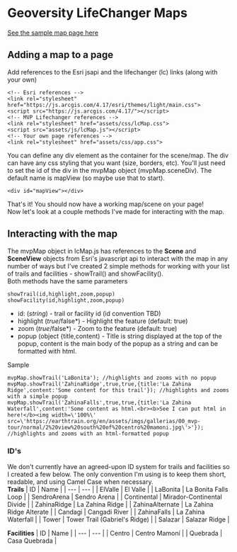 # Geoversity LifeChanger Maps
[See the sample map page here](https://urspatial.redlands.edu/apps/panama/lifechangermap/lcmap.html)
## Adding a map to a page
Add references to the Esri jsapi and the lifechanger (lc) links (along with your own)
```
<!-- Esri references -->
<link rel="stylesheet" href="https://js.arcgis.com/4.17/esri/themes/light/main.css">
<script src="https://js.arcgis.com/4.17/"></script>
<!-- MVP Lifechanger references -->
<link rel="stylesheet" href="assets/css/lcMap.css">
<script src="assets/js/lcMap.js"></script>
<!-- Your own page references -->
<link rel="stylesheet" href="assets/css/app.css">
```
You can define any div element as the container for the scene/map. The div can have any css styling that you want (size, borders, etc). You'll just need to set the id of the div in the mvpMap object (mvpMap.sceneDiv). The default name is mapView (so maybe use that to start).
```
<div id="mapView"></div>
```
That's it! You should now have a working map/scene on your page!  
Now let's look at a couple methods I've made for interacting with the map.
## Interacting with the map  
The mvpMap object in lcMap.js has references to the **Scene** and **SceneView** objects from Esri's javascript api to interact with the map in any number of ways but I've created 2 simple methods for working with your list of trails and facilities - showTrail() and showFacility().  
Both methods have the same parameters
```
showTrail(id,highlight,zoom,popup)
showFacility(id,highlight,zoom,popup)
```
- id: (*string*) - trail or facility id (id convention TBD)  
- highlight (*true*/false*) - Highlight the feature (default: true)  
- zoom (*true*/false*) - Zoom to the feature (default: true)  
- popup (object {title,content) - Title is string displayed at the top of the popup, content is the main body of the popup as a string and can be formatted with html.  

Sample
```
mvpMap.showTrail('LaBonita'); //highlights and zooms with no popup
mvpMap.showTrail('ZahinaRidge',true,true,{title:'La Zahina Ridge',content:'Some content for this trail'}); //highlights and zooms with a simple popup
mvpMap.showTrail('ZahinaFalls',true,true,{title:'La Zahina Waterfall',content:'Some content as html.<br><b>See I can put html in here!</b><img width=\'100%\' src=\'https://earthtrain.org/en/assets/imgs/gallerias/00_mvp-tour/normal/2%20view%20south%20of%20centro%20mamoni.jpg\'>'}); //highlights and zooms with an html-formatted popup
```  
### ID's
We don't currently have an agreed-upon ID system for trails and facilities so I created a few below. The only convention I'm using is to keep them short, readable, and using Camel Case when necessary.  
**Trails**
| ID | Name |
| --- | --- |
| ElValle | El Valle |
| LaBonita | La Bonita Falls Loop |
| SendroArena | Sendro Arena |
| Continental | Mirador-Continental Divide |
| ZahinaRidge | La Zahina Ridge |
| ZahinaAlternate | La Zahina Ridge Alterate |
| Candagi | Cangadi River |
| ZahinaFalls | La Zahina Waterfall |
| Tower | Tower Trail (Gabriel's Ridge) |
| Salazar | Salazar Ridge |

**Facilities**
| ID | Name |
| --- | --- |
| Centro | Centro Mamoní |
| Quebrada | Casa Quebrada |


